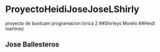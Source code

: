 # ProyectoHeidiJoseJoseLShirly
proyecto de bootcam programacion lorica 2
##Shirleys Morelo
##Heidi martinez
## Jose Ballesteros
